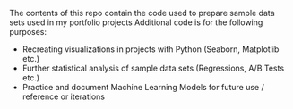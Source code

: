 The contents of this repo contain the code used to prepare sample data sets used in my portfolio projects
Additional code is for the following purposes:
  - Recreating visualizations in projects with Python (Seaborn, Matplotlib etc.)
  - Further statistical analysis of sample data sets (Regressions, A/B Tests etc.)
  - Practice and document Machine Learning Models for future use / reference or iterations
